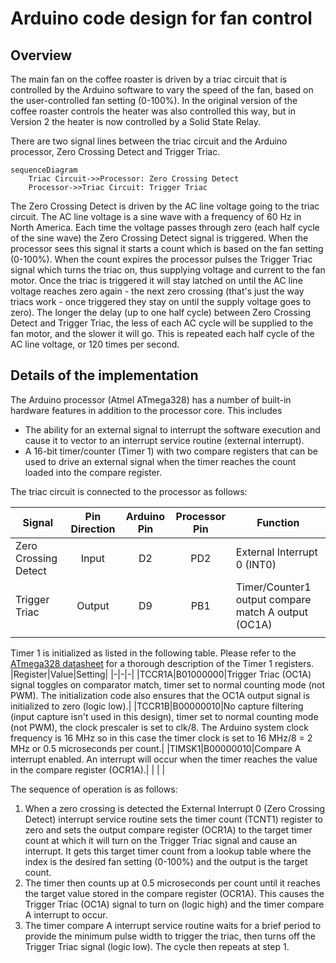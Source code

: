 # Arduino code design for fan control
## Overview
The main fan on the coffee roaster is driven by a triac circuit that is controlled by the Arduino software to vary the speed of the fan, based on the user-controlled fan setting (0-100%). In the original version of the coffee roaster controls the heater was also controlled this way, but in Version 2 the heater is now controlled by a Solid State Relay.

There are two signal lines between the triac circuit and the Arduino processor, Zero Crossing Detect and Trigger Triac.
```mermaid
sequenceDiagram
    Triac Circuit->>Processor: Zero Crossing Detect
    Processor->>Triac Circuit: Trigger Triac
```
The Zero Crossing Detect is driven by the AC line voltage going to the triac circuit. The AC line voltage is a sine wave with a frequency of 60 Hz in North America. Each time the voltage passes through zero (each half cycle of the sine wave) the Zero Crossing Detect signal is triggered. When the processor sees this signal it starts a count which is based on the fan setting (0-100%). When the count expires the processor pulses the Trigger Triac signal which turns the triac on, thus supplying voltage and current to the fan motor. Once the triac is triggered it will stay latched on until the AC line voltage reaches zero again - the next zero crossing (that's just the way triacs work - once triggered they stay on until the supply voltage goes to zero). The longer the delay (up to one half cycle) between Zero Crossing Detect and Trigger Triac, the less of each AC cycle will be supplied to the fan motor, and the slower it will go. This is repeated each half cycle of the AC line voltage, or 120 times per second.
## Details of the implementation
The Arduino processor (Atmel ATmega328) has a number of built-in hardware features in addition to the processor core. This includes
- The ability for an external signal to interrupt the software execution and cause it to vector to an interrupt service routine (external interrupt).
- A 16-bit timer/counter (Timer 1) with two compare registers that can be used to drive an external signal when the timer reaches the count loaded into the compare register.

The triac circuit is connected to the processor as follows:

|Signal|Pin Direction|Arduino Pin|Processor Pin|Function|
|-|:-:|:-:|:-:|-|
|Zero Crossing Detect|Input|D2|PD2|External Interrupt 0 (INT0)|
|Trigger Triac|Output|D9|PB1|Timer/Counter1 output compare match A output (OC1A)|
| | | | | |

Timer 1 is initialized as listed in the following table. Please refer to the [ATmega328 datasheet](https://ww1.microchip.com/downloads/en/DeviceDoc/Atmel-7810-Automotive-Microcontrollers-ATmega328P_Datasheet.pdf) for a thorough description of the Timer 1 registers.
|Register|Value|Setting|
|-|-|-|
|TCCR1A|B01000000|Trigger Triac (OC1A) signal toggles on comparator match, timer set to normal counting mode (not PWM). The initialization code also ensures that the OC1A output signal is initialized to zero (logic low).|
|TCCR1B|B00000010|No capture filtering (input capture isn't used in this design), timer set to normal counting mode (not PWM), the clock prescaler is set to clk/8. The Arduino system clock frequency is 16 MHz so in this case the timer clock is set to 16 MHz/8 = 2 MHz or 0.5 microseconds per count.|
|TIMSK1|B00000010|Compare A interrupt enabled. An interrupt will occur when the timer reaches the value in the compare register (OCR1A).|
| | | 

The sequence of operation is as follows:
1. When a zero crossing is detected the External Interrupt 0 (Zero Crossing Detect) interrupt service routine sets the timer count (TCNT1) register to zero and sets the output compare register (OCR1A) to the target timer count at which it will turn on the Trigger Triac signal and cause an interrupt. It gets this target timer count from a lookup table where the index is the desired fan setting (0-100%) and the output is the target count.
2. The timer then counts up at 0.5 microseconds per count until it reaches the target value stored in the compare register (OCR1A). This causes the Trigger Triac (OC1A) signal to turn on (logic high) and the timer compare A interrupt to occur.
3. The timer compare A interrupt service routine waits for a brief period to provide the minimum pulse width to trigger the triac, then turns off the Trigger Triac signal (logic low). The cycle then repeats at step 1.




